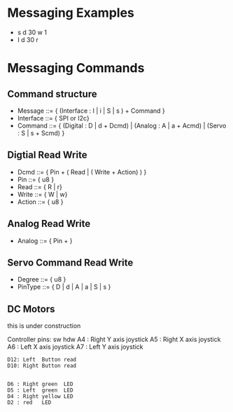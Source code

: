 # Messaging Examples #

* s d 30 w 1
* I d 30 r

# Messaging Commands #
## Command structure ##

* Message      ::= { (Interface :  I | i | S | s ) + Command }
* Interface    ::= { SPI or I2c} 
* Command	   ::= { (Digital : D | d + Dcmd) | (Analog : A | a + Acmd) | (Servo : S | s + Scmd) }


## Digtial Read Write ## 

* Dcmd 		   ::= { Pin + ( Read | ( Write + Action) ) }
* Pin          ::= { u8 }
* Read         ::= { R | r}
* Write        ::= { W | w}
* Action   	   ::= { u8 }

## Analog Read Write ##
* Analog	   ::= { Pin + }


## Servo Command Read Write ##
* Degree       ::= { u8 }
* PinType      ::= { D | d | A | a | S | s }


## DC Motors ##
this is under construction 


Controller pins:
sw	hdw
	A4 : Right Y axis joystick
	A5 : Right X axis joystick
	A6 : Left  X axis joystick
	A7 : Left  Y axis joystick

	
	D12: Left  Button read
	D10: Right Button read


	D6 : Right green  LED 
	D5 : Left  green  LED
	D4 : Right yellow LED
	D2 : red   LED 
